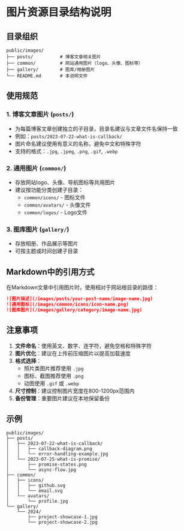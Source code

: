 # 图片资源目录结构说明

## 目录组织

```
public/images/
├── posts/          # 博客文章相关图片
├── common/         # 网站通用图片（logo、头像、图标等）
├── gallery/        # 图库/相册图片
└── README.md       # 本说明文件
```

## 使用规范

### 1. 博客文章图片 (`posts/`)
- 为每篇博客文章创建独立的子目录，目录名建议与文章文件名保持一致
- 例如：`posts/2023-07-22-what-is-callback/` 
- 图片命名建议使用有意义的名称，避免中文和特殊字符
- 支持的格式：`.jpg`, `.jpeg`, `.png`, `.gif`, `.webp`

### 2. 通用图片 (`common/`)
- 存放网站logo、头像、导航图标等共用图片
- 建议按功能分类创建子目录：
  - `common/icons/` - 图标文件
  - `common/avatars/` - 头像文件
  - `common/logos/` - Logo文件

### 3. 图库图片 (`gallery/`)
- 存放相册、作品展示等图片
- 可按主题或时间创建子目录

## Markdown中的引用方式

在Markdown文章中引用图片时，使用相对于网站根目录的路径：

```markdown
![图片描述](/images/posts/your-post-name/image-name.jpg)
![通用图标](/images/common/icons/icon-name.png)
![图库图片](/images/gallery/category/image-name.jpg)
```

## 注意事项

1. **文件命名**：使用英文、数字、连字符，避免空格和特殊字符
2. **图片优化**：建议在上传前压缩图片以提高加载速度
3. **格式选择**：
   - 照片类图片推荐使用 `.jpg`
   - 图标、截图推荐使用 `.png`
   - 动图使用 `.gif` 或 `.webp`
4. **尺寸控制**：建议控制图片宽度在800-1200px范围内
5. **备份管理**：重要图片建议在本地保留备份

## 示例

```
public/images/
├── posts/
│   ├── 2023-07-22-what-is-callback/
│   │   ├── callback-diagram.png
│   │   └── error-handling-example.jpg
│   └── 2023-07-25-what-is-promise/
│       ├── promise-states.png
│       └── async-flow.jpg
├── common/
│   ├── icons/
│   │   ├── github.svg
│   │   └── email.svg
│   └── avatars/
│       └── profile.jpg
└── gallery/
    └── 2024/
        ├── project-showcase-1.jpg
        └── project-showcase-2.jpg
``` 